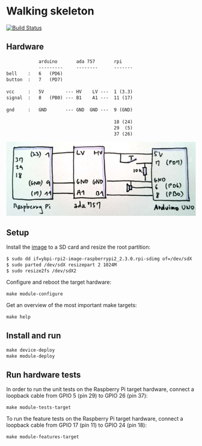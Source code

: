 # Walking skeleton

[![Build Status](https://travis-ci.org/raphaelmeyer/skeleton.svg?branch=master)](https://travis-ci.org/raphaelmeyer/skeleton/)

## Hardware


                arduino       ada 757       rpi
                ---------     --------      -------
    bell    :   6   (PD6)
    button  :   7   (PD7)

    vcc     :   5V        --- HV    LV ---  1 (3.3)
    signal  :   8   (PB0) --- B1    A1 ---  11 (17)

    gnd     :   GND       --- GND  GND ---  9 (GND)

                                            18 (24)
                                            29  (5)
                                            37 (26)


![schematic](doc/schematic.jpg?raw=true "schematic")


## Setup

Install the [image](https://www.dropbox.com/s/tum9hzxbb5pnc2c/ybpi-rpi2-image-raspberrypi2_2.3.0.rpi-sdimg?raw=1) to a SD card and resize the root partition:

    $ sudo dd if=ybpi-rpi2-image-raspberrypi2_2.3.0.rpi-sdimg of=/dev/sdX
    $ sudo parted /dev/sdX resizepart 2 1024M
    $ sudo resize2fs /dev/sdX2


Configure and reboot the target hardware:

    make module-configure


Get an overview of the most important make targets:

    make help


## Install and run

    make device-deploy
    make module-deploy


## Run hardware tests

In order to run the unit tests on the Raspberry Pi target hardware,
connect a loopback cable from GPIO 5 (pin 29) to GPIO 26 (pin 37):

    make module-tests-target


To run the feature tests on the Raspberry Pi target hardware,
connect a loopback cable from GPIO 17 (pin 11) to GPIO 24 (pin 18):

    make module-features-target


